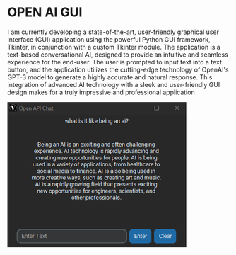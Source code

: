 # OPEN AI GUI

I am currently developing a state-of-the-art, user-friendly graphical user interface (GUI) application using the powerful Python GUI framework, Tkinter, in conjunction with a custom Tkinter module. The application is a text-based conversational AI, designed to provide an intuitive and seamless experience for the end-user. The user is prompted to input text into a text button, and the application utilizes the cutting-edge technology of OpenAI's GPT-3 model to generate a highly accurate and natural response. This integration of advanced AI technology with a sleek and user-friendly GUI design makes for a truly impressive and professional application




![Example Image](images/image1.png)
